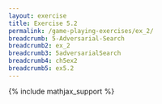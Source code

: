 ```yaml
---
layout: exercise
title: Exercise 5.2
permalink: /game-playing-exercises/ex_2/
breadcrumb: 5-Adversarial-Search
breadcrumb2: ex_2
breadcrumb3: 5adversarialSearch
breadcrumb4: ch5ex2
breadcrumb5: ex5.2
---
```


{% include mathjax_support %}

